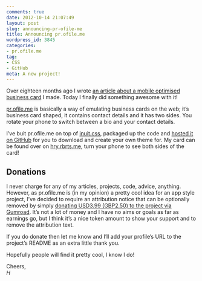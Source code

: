 ```yaml
---
comments: true
date: 2012-10-14 21:07:49
layout: post
slug: announcing-pr-ofile-me
title: Announcing pr.ofile.me
wordpress_id: 3845
categories:
- pr.ofile.me
tag:
- CSS
- GitHub
meta: A new project!
---
```


Over eighteen months ago I wrote [an article about a mobile optimised business
card](http://csswizardry.com/2011/02/mobile-business-card/) I made. Today I
finally did something awesome with it!

[pr.ofile.me](http://pr.ofile.me) is basically a way of emulating business cards
on the web; it’s business card shaped, it contains contact details and it has
two sides. You rotate your phone to switch between a bio and your contact
details.

I’ve buit pr.ofile.me on top of [inuit.css](http://inuitcss.com), packaged up
the code and [hosted it on GitHub](https://github.com/csswizardry/pr.ofile.me)
for you to download and create your own theme for. My card can be found over on
[hry.rbrts.me](http://hry.rbrts.me/profile/index.html), turn your phone to see
both sides of the card!

## Donations

I never charge for any of my articles, projects, code, advice, anything.
However, as pr.ofile.me is (in my opinion) a pretty cool idea for an app style
project, I’ve decided to require an attribution notice that can be optionally
removed by simply [donating USD3.99 (GBP2.50) to the project via Gumroad](https://gumroad.com/l/VqTV).
It’s not a lot of money and I have no aims or goals as far as earnings go, but I
think it’s a nice token amount to show your support and to remove the
attribution text.

If you do donate then let me know and I’ll add your profile’s URL to the
project’s README as an extra little thank you.

Hopefully people will find it pretty cool, I know I do!

Cheers,  
_H_
